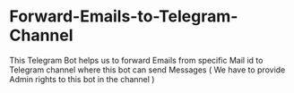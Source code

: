 # Forward-Emails-to-Telegram-Channel
This Telegram Bot helps us to forward Emails from specific Mail id to Telegram channel where this bot can send Messages ( We have to provide Admin rights to this bot in the channel )


